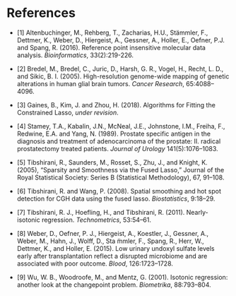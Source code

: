 # References

- [1] Altenbuchinger, M., Rehberg, T., Zacharias, H.U., Stämmler, F., Dettmer, K., Weber, D., Hiergeist, A., Gessner, A., Holler, E., Oefner, P.J. and Spang, R. (2016). Reference point insensitive molecular data analysis. *Bioinformatics*, 33(2):219-226.

- [2] Bredel, M., Bredel, C., Juric, D., Harsh, G. R., Vogel, H., Recht, L. D., and Sikic, B. I. (2005). High-resolution genome-wide mapping of genetic alterations in human glial brain tumors. *Cancer Research*, 65:4088–4096.

- [3] Gaines, B., Kim, J. and Zhou, H. (2018). Algorithms for Fitting the Constrained Lasso, *under revision*.

- [4] Stamey, T.A., Kabalin, J.N., McNeal, J.E., Johnstone, I.M., Freiha, F., Redwine, E.A. and Yang, N. (1989). Prostate specific antigen in the diagnosis and treatment of adenocarcinoma of the prostate: II. radical prostatectomy treated patients. *Journal of Urology* 141(5):1076–1083.

- [5] Tibshirani, R., Saunders, M., Rosset, S., Zhu, J., and Knight, K. (2005), “Sparsity and Smoothness via the Fused Lasso,” Journal of the Royal Statistical Society: Series B (Statistical Methodology), 67, 91–108.

- [6] Tibshirani, R. and Wang, P. (2008). Spatial smoothing and hot spot detection for CGH data using the fused lasso. *Biostatistics*, 9:18–29.

- [7] Tibshirani, R. J., Hoefling, H., and Tibshirani, R. (2011). Nearly-isotonic regression. *Technometrics*, 53:54–61.

- [8] Weber, D., Oefner, P. J., Hiergeist, A., Koestler, J., Gessner, A., Weber, M., Hahn, J., Wolff, D., Sta ̈mmler, F., Spang, R., Herr, W., Dettmer, K., and Holler, E. (2015). Low urinary undoxyl sulfate levels early after transplantation reflect a disrupted microbiome and are associated with poor outcome. *Blood*, 126:1723–1728.

- [9] Wu, W. B., Woodroofe, M., and Mentz, G. (2001). Isotonic regression: another look at the changepoint problem. *Biometrika*, 88:793–804.